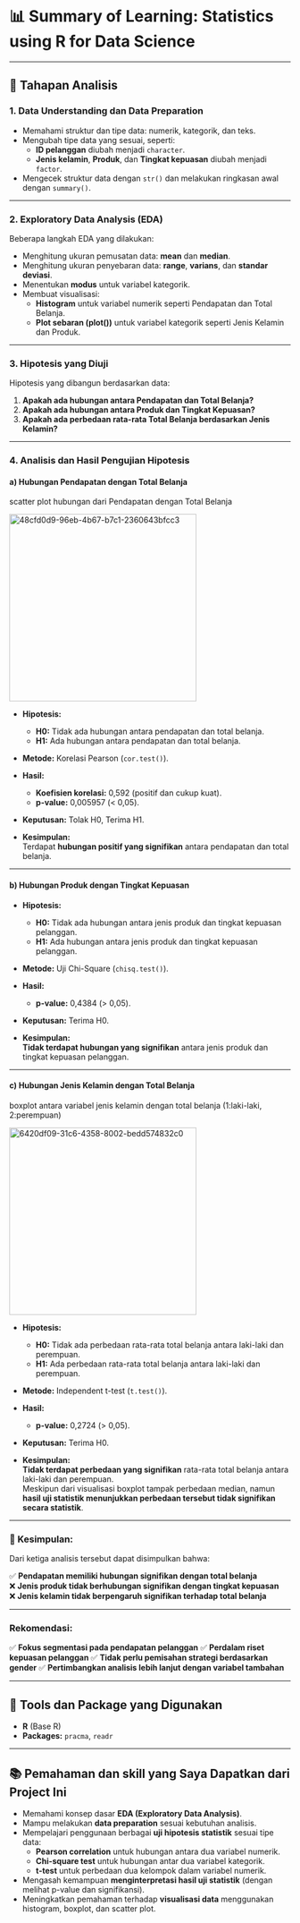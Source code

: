 # 📊 Summary of Learning: Statistics using R for Data Science

---

## 📌 Tahapan Analisis

### 1. Data Understanding dan Data Preparation

- Memahami struktur dan tipe data: numerik, kategorik, dan teks.
- Mengubah tipe data yang sesuai, seperti:
  - **ID pelanggan** diubah menjadi `character`.
  - **Jenis kelamin**, **Produk**, dan **Tingkat kepuasan** diubah menjadi `factor`.
- Mengecek struktur data dengan `str()` dan melakukan ringkasan awal dengan `summary()`.

---

### 2. Exploratory Data Analysis (EDA)

Beberapa langkah EDA yang dilakukan:

- Menghitung ukuran pemusatan data: **mean** dan **median**.
- Menghitung ukuran penyebaran data: **range**, **varians**, dan **standar deviasi**.
- Menentukan **modus** untuk variabel kategorik.
- Membuat visualisasi:
  - **Histogram** untuk variabel numerik seperti Pendapatan dan Total Belanja.
  - **Plot sebaran (plot())** untuk variabel kategorik seperti Jenis Kelamin dan Produk.

---

### 3. Hipotesis yang Diuji

Hipotesis yang dibangun berdasarkan data:

1. **Apakah ada hubungan antara Pendapatan dan Total Belanja?**
2. **Apakah ada hubungan antara Produk dan Tingkat Kepuasan?**
3. **Apakah ada perbedaan rata-rata Total Belanja berdasarkan Jenis Kelamin?**

---

### 4. Analisis dan Hasil Pengujian Hipotesis

#### a) Hubungan Pendapatan dengan Total Belanja

scatter plot hubungan dari  Pendapatan dengan Total Belanja

<img width="335" alt="48cfd0d9-96eb-4b67-b7c1-2360643bfcc3" src="https://github.com/user-attachments/assets/0dfc0f58-b838-4081-ba17-d46d4145f910" />


- **Hipotesis:**
  - **H0:** Tidak ada hubungan antara pendapatan dan total belanja.
  - **H1:** Ada hubungan antara pendapatan dan total belanja.

- **Metode:** Korelasi Pearson (`cor.test()`).

- **Hasil:**
  - **Koefisien korelasi:** 0,592 (positif dan cukup kuat).
  - **p-value:** 0,005957 (< 0,05).

- **Keputusan:** Tolak H0, Terima H1.

- **Kesimpulan:**  
  Terdapat **hubungan positif yang signifikan** antara pendapatan dan total belanja.

---

#### b) Hubungan Produk dengan Tingkat Kepuasan

- **Hipotesis:**
  - **H0:** Tidak ada hubungan antara jenis produk dan tingkat kepuasan pelanggan.
  - **H1:** Ada hubungan antara jenis produk dan tingkat kepuasan pelanggan.

- **Metode:** Uji Chi-Square (`chisq.test()`).

- **Hasil:**
  - **p-value:** 0,4384 (> 0,05).

- **Keputusan:** Terima H0.

- **Kesimpulan:**  
  **Tidak terdapat hubungan yang signifikan** antara jenis produk dan tingkat kepuasan pelanggan.

---

#### c) Hubungan Jenis Kelamin dengan Total Belanja

boxplot antara variabel jenis kelamin dengan total belanja (1:laki-laki, 2:perempuan)

<img width="335" alt="6420df09-31c6-4358-8002-bedd574832c0" src="https://github.com/user-attachments/assets/890cad4a-d417-4b9e-ae20-c09764145c5c" />


- **Hipotesis:**
  - **H0:** Tidak ada perbedaan rata-rata total belanja antara laki-laki dan perempuan.
  - **H1:** Ada perbedaan rata-rata total belanja antara laki-laki dan perempuan.

- **Metode:** Independent t-test (`t.test()`).

- **Hasil:**
  - **p-value:** 0,2724 (> 0,05).

- **Keputusan:** Terima H0.

- **Kesimpulan:**  
  **Tidak terdapat perbedaan yang signifikan** rata-rata total belanja antara laki-laki dan perempuan.  
  Meskipun dari visualisasi boxplot tampak perbedaan median, namun **hasil uji statistik menunjukkan perbedaan tersebut tidak signifikan secara statistik**.

---

### 🔎 Kesimpulan:
Dari ketiga analisis tersebut dapat disimpulkan bahwa:

✅ **Pendapatan memiliki hubungan signifikan dengan total belanja**  
❌ **Jenis produk tidak berhubungan signifikan dengan tingkat kepuasan**  
❌ **Jenis kelamin tidak berpengaruh signifikan terhadap total belanja**

---

### Rekomendasi:
✅ **Fokus segmentasi pada pendapatan pelanggan**
✅ **Perdalam riset kepuasan pelanggan**
✅ **Tidak perlu pemisahan strategi berdasarkan gender**
✅ **Pertimbangkan analisis lebih lanjut dengan variabel tambahan**

---

## 🚀 Tools dan Package yang Digunakan

- **R** (Base R)
- **Packages:** `pracma`, `readr`

---

## 📚 Pemahaman dan skill yang Saya Dapatkan dari Project Ini

- Memahami konsep dasar **EDA (Exploratory Data Analysis)**.
- Mampu melakukan **data preparation** sesuai kebutuhan analisis.
- Mempelajari penggunaan berbagai **uji hipotesis statistik** sesuai tipe data:
  - **Pearson correlation** untuk hubungan antara dua variabel numerik.
  - **Chi-square test** untuk hubungan antar dua variabel kategorik.
  - **t-test** untuk perbedaan dua kelompok dalam variabel numerik.
- Mengasah kemampuan **menginterpretasi hasil uji statistik** (dengan melihat p-value dan signifikansi).
- Meningkatkan pemahaman terhadap **visualisasi data** menggunakan histogram, boxplot, dan scatter plot.

